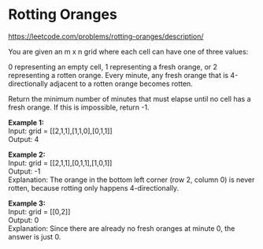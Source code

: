 # Rotting Oranges
https://leetcode.com/problems/rotting-oranges/description/

You are given an m x n grid where each cell can have one of three values:

0 representing an empty cell,
1 representing a fresh orange, or
2 representing a rotten orange.
Every minute, any fresh orange that is 4-directionally adjacent to a rotten orange becomes rotten.

Return the minimum number of minutes that must elapse until no cell has a fresh orange. If this is impossible, return -1.

<b>Example 1:</b>\
Input: grid = [[2,1,1],[1,1,0],[0,1,1]]\
Output: 4

<b>Example 2:</b>\
Input: grid = [[2,1,1],[0,1,1],[1,0,1]]\
Output: -1\
Explanation: The orange in the bottom left corner (row 2, column 0) is never rotten, because rotting only happens 4-directionally.

<b>Example 3:</b>\
Input: grid = [[0,2]]\
Output: 0\
Explanation: Since there are already no fresh oranges at minute 0, the answer is just 0.